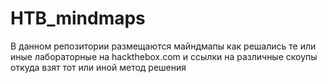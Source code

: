 # HTB_mindmaps
В данном репозитории размещаются майндмапы как решались те или иные лабораторные на hackthebox.com и ссылки на различные скоупы откуда взят тот или иной метод решения
